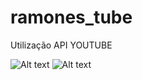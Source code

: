# ramones_tube
Utilização API YOUTUBE

![Alt text](http://kaktuscoder.com.br/img/ramones1.png?raw=true "")
![Alt text](http://kaktuscoder.com.br/img/ramones2.png?raw=true "")


